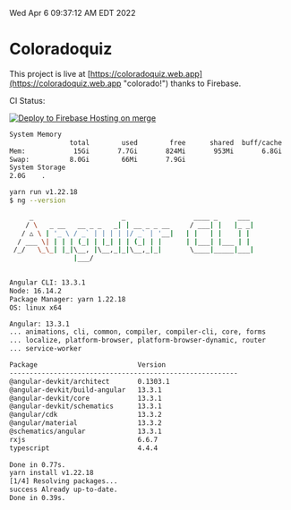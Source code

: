 Wed Apr  6 09:37:12 AM EDT 2022

# Coloradoquiz


This project is live at [https://coloradoquiz.web.app](https://coloradoquiz.web.app "colorado!") thanks to Firebase.

CI Status: 

[![Deploy to Firebase Hosting on merge](https://github.com/teamkushal/coloradoquiz/actions/workflows/firebase-hosting-merge.yml/badge.svg)](https://github.com/teamkushal/coloradoquiz/actions/workflows/firebase-hosting-merge.yml)

```bash
System Memory
               total        used        free      shared  buff/cache   available
Mem:            15Gi       7.7Gi       824Mi       953Mi       6.8Gi       6.4Gi
Swap:          8.0Gi        66Mi       7.9Gi
System Storage
2.0G	.
```
```bash
yarn run v1.22.18
$ ng --version

     _                      _                 ____ _     ___
    / \   _ __   __ _ _   _| | __ _ _ __     / ___| |   |_ _|
   / △ \ | '_ \ / _` | | | | |/ _` | '__|   | |   | |    | |
  / ___ \| | | | (_| | |_| | | (_| | |      | |___| |___ | |
 /_/   \_\_| |_|\__, |\__,_|_|\__,_|_|       \____|_____|___|
                |___/
    

Angular CLI: 13.3.1
Node: 16.14.2
Package Manager: yarn 1.22.18
OS: linux x64

Angular: 13.3.1
... animations, cli, common, compiler, compiler-cli, core, forms
... localize, platform-browser, platform-browser-dynamic, router
... service-worker

Package                         Version
---------------------------------------------------------
@angular-devkit/architect       0.1303.1
@angular-devkit/build-angular   13.3.1
@angular-devkit/core            13.3.1
@angular-devkit/schematics      13.3.1
@angular/cdk                    13.3.2
@angular/material               13.3.2
@schematics/angular             13.3.1
rxjs                            6.6.7
typescript                      4.4.4
    
Done in 0.77s.
yarn install v1.22.18
[1/4] Resolving packages...
success Already up-to-date.
Done in 0.39s.
```
